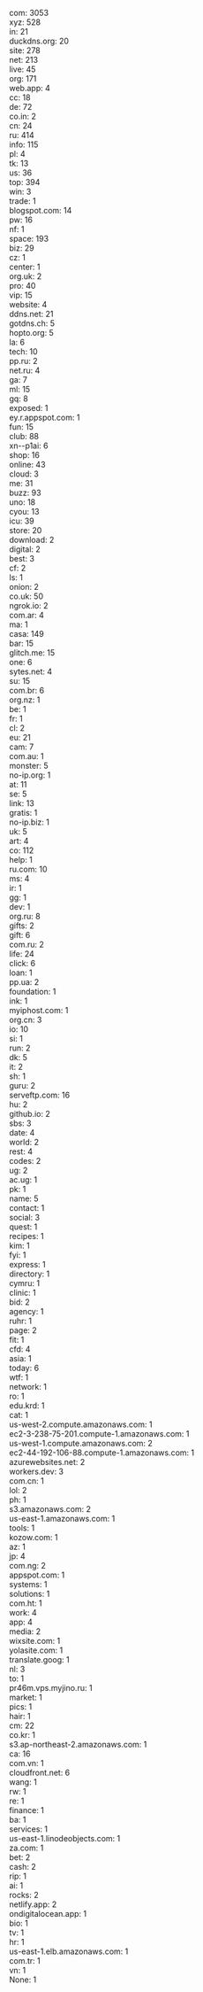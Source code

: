 com: 3053<br>
xyz: 528<br>
in: 21<br>
duckdns.org: 20<br>
site: 278<br>
net: 213<br>
live: 45<br>
org: 171<br>
web.app: 4<br>
cc: 18<br>
de: 72<br>
co.in: 2<br>
cn: 24<br>
ru: 414<br>
info: 115<br>
pl: 4<br>
tk: 13<br>
us: 36<br>
top: 394<br>
win: 3<br>
trade: 1<br>
blogspot.com: 14<br>
pw: 16<br>
nf: 1<br>
space: 193<br>
biz: 29<br>
cz: 1<br>
center: 1<br>
org.uk: 2<br>
pro: 40<br>
vip: 15<br>
website: 4<br>
ddns.net: 21<br>
gotdns.ch: 5<br>
hopto.org: 5<br>
la: 6<br>
tech: 10<br>
pp.ru: 2<br>
net.ru: 4<br>
ga: 7<br>
ml: 15<br>
gq: 8<br>
exposed: 1<br>
ey.r.appspot.com: 1<br>
fun: 15<br>
club: 88<br>
xn--p1ai: 6<br>
shop: 16<br>
online: 43<br>
cloud: 3<br>
me: 31<br>
buzz: 93<br>
uno: 18<br>
cyou: 13<br>
icu: 39<br>
store: 20<br>
download: 2<br>
digital: 2<br>
best: 3<br>
cf: 2<br>
ls: 1<br>
onion: 2<br>
co.uk: 50<br>
ngrok.io: 2<br>
com.ar: 4<br>
ma: 1<br>
casa: 149<br>
bar: 15<br>
glitch.me: 15<br>
one: 6<br>
sytes.net: 4<br>
su: 15<br>
com.br: 6<br>
org.nz: 1<br>
be: 1<br>
fr: 1<br>
cl: 2<br>
eu: 21<br>
cam: 7<br>
com.au: 1<br>
monster: 5<br>
no-ip.org: 1<br>
at: 11<br>
se: 5<br>
link: 13<br>
gratis: 1<br>
no-ip.biz: 1<br>
uk: 5<br>
art: 4<br>
co: 112<br>
help: 1<br>
ru.com: 10<br>
ms: 4<br>
ir: 1<br>
gg: 1<br>
dev: 1<br>
org.ru: 8<br>
gifts: 2<br>
gift: 6<br>
com.ru: 2<br>
life: 24<br>
click: 6<br>
loan: 1<br>
pp.ua: 2<br>
foundation: 1<br>
ink: 1<br>
myiphost.com: 1<br>
org.cn: 3<br>
io: 10<br>
si: 1<br>
run: 2<br>
dk: 5<br>
it: 2<br>
sh: 1<br>
guru: 2<br>
serveftp.com: 16<br>
hu: 2<br>
github.io: 2<br>
sbs: 3<br>
date: 4<br>
world: 2<br>
rest: 4<br>
codes: 2<br>
ug: 2<br>
ac.ug: 1<br>
pk: 1<br>
name: 5<br>
contact: 1<br>
social: 3<br>
quest: 1<br>
recipes: 1<br>
kim: 1<br>
fyi: 1<br>
express: 1<br>
directory: 1<br>
cymru: 1<br>
clinic: 1<br>
bid: 2<br>
agency: 1<br>
ruhr: 1<br>
page: 2<br>
fit: 1<br>
cfd: 4<br>
asia: 1<br>
today: 6<br>
wtf: 1<br>
network: 1<br>
ro: 1<br>
edu.krd: 1<br>
cat: 1<br>
us-west-2.compute.amazonaws.com: 1<br>
ec2-3-238-75-201.compute-1.amazonaws.com: 1<br>
us-west-1.compute.amazonaws.com: 2<br>
ec2-44-192-106-88.compute-1.amazonaws.com: 1<br>
azurewebsites.net: 2<br>
workers.dev: 3<br>
com.cn: 1<br>
lol: 2<br>
ph: 1<br>
s3.amazonaws.com: 2<br>
us-east-1.amazonaws.com: 1<br>
tools: 1<br>
kozow.com: 1<br>
az: 1<br>
jp: 4<br>
com.ng: 2<br>
appspot.com: 1<br>
systems: 1<br>
solutions: 1<br>
com.ht: 1<br>
work: 4<br>
app: 4<br>
media: 2<br>
wixsite.com: 1<br>
yolasite.com: 1<br>
translate.goog: 1<br>
nl: 3<br>
to: 1<br>
pr46m.vps.myjino.ru: 1<br>
market: 1<br>
pics: 1<br>
hair: 1<br>
cm: 22<br>
co.kr: 1<br>
s3.ap-northeast-2.amazonaws.com: 1<br>
ca: 16<br>
com.vn: 1<br>
cloudfront.net: 6<br>
wang: 1<br>
rw: 1<br>
re: 1<br>
finance: 1<br>
ba: 1<br>
services: 1<br>
us-east-1.linodeobjects.com: 1<br>
za.com: 1<br>
bet: 2<br>
cash: 2<br>
rip: 1<br>
ai: 1<br>
rocks: 2<br>
netlify.app: 2<br>
ondigitalocean.app: 1<br>
bio: 1<br>
tv: 1<br>
hr: 1<br>
us-east-1.elb.amazonaws.com: 1<br>
com.tr: 1<br>
vn: 1<br>
None: 1<br>
